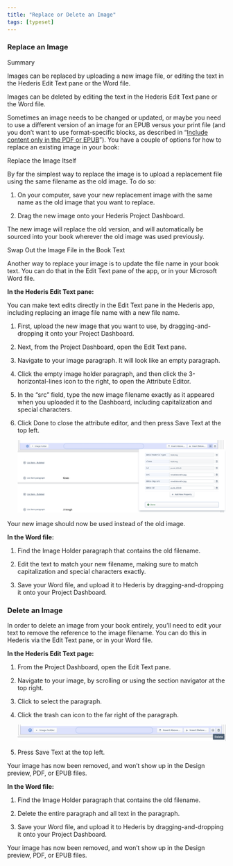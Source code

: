 ```yaml
---
title: "Replace or Delete an Image"
tags: [typeset]
---
```

 
<html><body><section data-type="chapter" class="hsecchapter" data-hederis-type="hsecchapter" id="replace-an-image" data-pi-attrs="id: replace-an-image; data-tags: typeset;" role="doc-chapter" data-tags="typeset" data-author-name=" " data-book-title=" " title="Replace or Delete an Image"><section class="hwprsubsection" data-hederis-type="hwprsubsection" id="psaLggT5s" data-type="subsection" title="Replace an Image"><h1 data-hederis-type="hblktitle" class="hblktitle" id="p1GCuaD1j">Replace an Image</h1><div class="hwprbox box" data-hederis-type="hwprbox" id="pogNq3mnu" data-type="sidebar"><p class="hblktype" data-hederis-type="hblktype" id="pY2HhCTe9">Summary</p><p class="hblkp" data-hederis-type="hblkp" id="puMdqdBnv">Images can be replaced by uploading a new image file, or editing the text in the Hederis Edit Text pane or the Word file.</p><p class="hblkp" data-hederis-type="hblkp" id="pgDWQaNE7">Images can be deleted by editing the text in the Hederis Edit Text pane or the Word file.</p></div><p class="hblkp" data-hederis-type="hblkp" id="peg9GIhT6">Sometimes an image needs to be changed or updated, or maybe you need to use a different version of an image for an EPUB versus your print file (and you don&#8217;t want to use format-specific blocks, as described in &#8220;<a href="{% link _docs/include-custom-content.md %}" class="hspana" data-hederis-type="hspana" id="pH8FbidMI">Include content only in the PDF or EPUB</a>&#8221;). You have a couple of options for how to replace an existing image in your book:</p><p class="hblkh1" data-hederis-type="hblkh1" id="pCFdbUH7S">Replace the Image Itself</p><p class="hblkp" data-hederis-type="hblkp" id="pCmXqu7cR">By far the simplest way to replace the image is to upload a replacement file using the same filename as the old image. To do so:</p><ol class="hwprnumlist" data-hederis-type="hwprnumlist" id="pFUgbmWcH"><li class="hblkoli" data-hederis-type="hblkoli" id="licKK1xdJX"><p class="hblkoli" data-hederis-type="hblklip" id="p3605Zpny">On your computer, save your new replacement image with the same name as the old image that you want to replace.</p></li><li class="hblkoli" data-hederis-type="hblkoli" id="li0EoLDB7U"><p class="hblkoli" data-hederis-type="hblklip" id="pAFRp7h5p">Drag the new image onto your Hederis Project Dashboard. </p></li></ol><p class="hblkp" data-hederis-type="hblkp" id="pjcU8Lz1I">The new image will replace the old version, and will automatically be sourced into your book wherever the old image was used previously.</p><p class="hblkh1" data-hederis-type="hblkh1" id="pl0Pajzom">Swap Out the Image File in the Book Text</p><p class="hblkp" data-hederis-type="hblkp" id="pZcqfYzqf">Another way to replace your image is to update the file name in your book text. You can do that in the Edit Text pane of the app, or in your Microsoft Word file.</p><p class="hblkp" data-hederis-type="hblkp" id="pmanq4JSI"><strong data-hederis-type="hspanstrong" id="pk9DJrz8R">In the <strong class="hspanstrong" data-hederis-type="hspanstrong" id="p1AMaCNro">Hederis Edit Text pane:</strong></strong></p><p class="hblkp" data-hederis-type="hblkp" id="pLOAQiCoK">You can make text edits directly in the Edit Text pane in the Hederis app, including replacing an image file name with a new file name.</p><ol class="hwprnumlist" data-hederis-type="hwprnumlist" id="pVFB7CWyg"><li class="hblkoli" data-hederis-type="hblkoli" id="litWnOiP0x"><p class="hblkoli" data-hederis-type="hblklip" id="p6xs9wSky">First, upload the new image that you want to use, by dragging-and-dropping it onto your Project Dashboard.</p></li><li class="hblkoli" data-hederis-type="hblkoli" id="liCGcqJXCR"><p class="hblkoli" data-hederis-type="hblklip" id="peMvZmTsE">Next, from the Project Dashboard, open the Edit Text pane.</p></li><li class="hblkoli" data-hederis-type="hblkoli" id="liVa9ti4H4"><p class="hblkoli" data-hederis-type="hblklip" id="p0pDgxXRT">Navigate to your image paragraph. It will look like an empty paragraph.</p></li><li class="hblkoli" data-hederis-type="hblkoli" id="liHCToll09"><p class="hblkoli" data-hederis-type="hblklip" id="pQQc6ziXG">Click the empty image holder paragraph, and then click the 3-horizontal-lines icon to the right, to open the Attribute Editor.</p></li><li class="hblkoli" data-hederis-type="hblkoli" id="liIbizbdr3"><p class="hblkoli" data-hederis-type="hblklip" id="p64I0gIM6">In the &#8220;src&#8221; field, type the new image filename exactly as it appeared when you uploaded it to the Dashboard, including capitalization and special characters.</p></li><li class="hblkoli" data-hederis-type="hblkoli" id="lizs4KzOPi"><p class="hblkoli" data-hederis-type="hblklip" id="p4J0OpbPS">Click Done to close the attribute editor, and then press Save Text at the top left.</p><img data-hederis-type="hblkimg" class="hblkimg" id="ph7vb0cTd" src="/images/replaceimage2.png" data-img-src="/images/replaceimage2.png"/></li></ol><p class="hblkp" data-hederis-type="hblkp" id="plRbwRUrQ">Your new image should now be used instead of the old image.</p><p class="hblkp" data-hederis-type="hblkp" id="pzUKSrPTz"><strong class="hspanstrong" data-hederis-type="hspanstrong" id="pShIkPcWx">In the Word file:</strong></p><ol class="hwprnumlist" data-hederis-type="hwprnumlist" id="p4R4p6y8F"><li class="hblkoli" data-hederis-type="hblkoli" id="lid9FIG5bT"><p class="hblkoli" data-hederis-type="hblklip" id="pElNff7A0">Find the Image Holder paragraph that contains the old filename.</p></li><li class="hblkoli" data-hederis-type="hblkoli" id="liwEOcDpMM"><p class="hblkoli" data-hederis-type="hblklip" id="pXgw8ajWn">Edit the text to match your new filename, making sure to match capitalization and special characters exactly.</p></li><li class="hblkoli" data-hederis-type="hblkoli" id="liICih449n"><p class="hblkoli" data-hederis-type="hblklip" id="psNGchRyH">Save your Word file, and upload it to Hederis by dragging-and-dropping it onto your Project Dashboard.</p></li></ol></section><section class="hwprsubsection" data-hederis-type="hwprsubsection" id="pb3w3yG3u" data-type="subsection" title="Delete an Image"><h1 data-hederis-type="hblktitle" class="hblktitle" id="pc4NPZFdu">Delete an Image</h1><p class="hblkp" data-hederis-type="hblkp" id="pmIc47hvr">In order to delete an image from your book entirely, you&#8217;ll need to edit your text to remove the reference to the image filename. You can do this in Hederis via the Edit Text pane, or in your Word file.</p><p class="hblkp" data-hederis-type="hblkp" id="pXO2Xlrgf"><strong class="hspanstrong" data-hederis-type="hspanstrong" id="peYzxoEp0">In the Hederis Edit Text page:</strong></p><ol class="hwprnumlist" data-hederis-type="hwprnumlist" id="pPqF7X0dd"><li class="hblkoli" data-hederis-type="hblkoli" id="limzY2h8ia"><p class="hblkoli" data-hederis-type="hblklip" id="pke88FZXb">From the Project Dashboard, open the Edit Text pane.</p></li><li class="hblkoli" data-hederis-type="hblkoli" id="livnt7bMBM"><p class="hblkoli" data-hederis-type="hblklip" id="p4LjsJfOE">Navigate to your image, by scrolling or using the section navigator at the top right.</p></li><li class="hblkoli" data-hederis-type="hblkoli" id="libYWQXF9h"><p class="hblkoli" data-hederis-type="hblklip" id="pwMRMujKO">Click to select the paragraph.</p></li><li class="hblkoli" data-hederis-type="hblkoli" id="ligGLTzllZ"><p class="hblkoli" data-hederis-type="hblklip" id="pCtBStIcs">Click the trash can icon to the far right of the paragraph.</p><img data-hederis-type="hblkimg" class="hblkimg" id="pSsrx1z2s" src="/images/replaceimage3.png" data-img-src="/images/replaceimage3.png"/></li><li class="hblkoli" data-hederis-type="hblkoli" id="liqkLsBr0n"><p class="hblkoli" data-hederis-type="hblklip" id="pOdpwWOXd">Press Save Text at the top left.</p></li></ol><p class="hblkp" data-hederis-type="hblkp" id="pZkEeHnbN">Your image has now been removed, and won&#8217;t show up in the Design preview, PDF, or EPUB files.</p><p class="hblkp" data-hederis-type="hblkp" id="pmoUQu5pl"><strong class="hspanstrong" data-hederis-type="hspanstrong" id="pzdA7Fg9V">In the Word file:</strong></p><ol class="hwprnumlist" data-hederis-type="hwprnumlist" id="p7i5wbC0L"><li class="hblkoli" data-hederis-type="hblkoli" id="liW9jOefcA"><p class="hblkoli" data-hederis-type="hblklip" id="pxkH5vGSE">Find the Image Holder paragraph that contains the old filename.</p></li><li class="hblkoli" data-hederis-type="hblkoli" id="lisVq1m5hs"><p class="hblkoli" data-hederis-type="hblklip" id="pe9hl9c8t">Delete the entire paragraph and all text in the paragraph.</p></li><li class="hblkoli" data-hederis-type="hblkoli" id="liObOutdat"><p class="hblkoli" data-hederis-type="hblklip" id="p156eaZKN">Save your Word file, and upload it to Hederis by dragging-and-dropping it onto your Project Dashboard.</p></li></ol><p class="hblkp" data-hederis-type="hblkp" id="piDmV2PKg">Your image has now been removed, and won&#8217;t show up in the Design preview, PDF, or EPUB files.</p></section></section></body></html>
